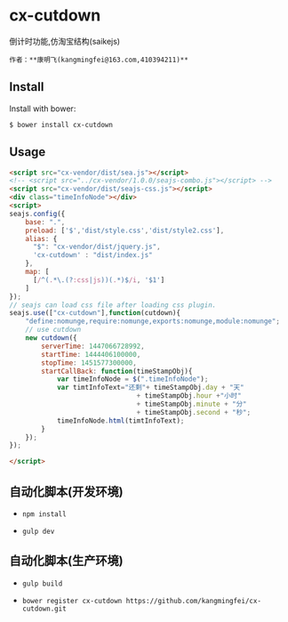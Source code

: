 # cx-cutdown #

倒计时功能,仿淘宝结构(saikejs)

```
作者：**康明飞(kangmingfei@163.com,410394211)** 
```

## Install ##

Install with bower:

	$ bower install cx-cutdown

## Usage ##

```html
<script src="cx-vendor/dist/sea.js"></script>
<!-- <script src="../cx-vendor/1.0.0/seajs-combo.js"></script> -->
<script src="cx-vendor/dist/seajs-css.js"></script>
<div class="timeInfoNode"></div>
<script>
seajs.config({
	base: ".",
	preload: ['$','dist/style.css','dist/style2.css'],
	alias: {
	  "$": "cx-vendor/dist/jquery.js",
	  'cx-cutdown' : "dist/index.js"
	},
	map: [
	  [/^(.*\.(?:css|js))(.*)$/i, '$1']
	]
});
// seajs can load css file after loading css plugin.
seajs.use(["cx-cutdown"],function(cutdown){
	"define:nomunge,require:nomunge,exports:nomunge,module:nomunge";
	// use cutdown
	new cutdown({
		serverTime: 1447066728992,
		startTime: 1444406100000,
		stopTime: 1451577300000,
		startCallBack: function(timeStampObj){ 	
			var timeInfoNode = $(".timeInfoNode");
	    	var timtInfoText="还剩"+ timeStampObj.day + "天"
	    						+ timeStampObj.hour +"小时"
	    						+ timeStampObj.minute + "分"
	    						+ timeStampObj.second + "秒";
	    	timeInfoNode.html(timtInfoText);
	    }
	});
});

</script>
```

## 自动化脚本(开发环境) ##

- ```npm install```

- ```gulp dev```

## 自动化脚本(生产环境) ##

- ```gulp build```

- ```bower register cx-cutdown https://github.com/kangmingfei/cx-cutdown.git```


